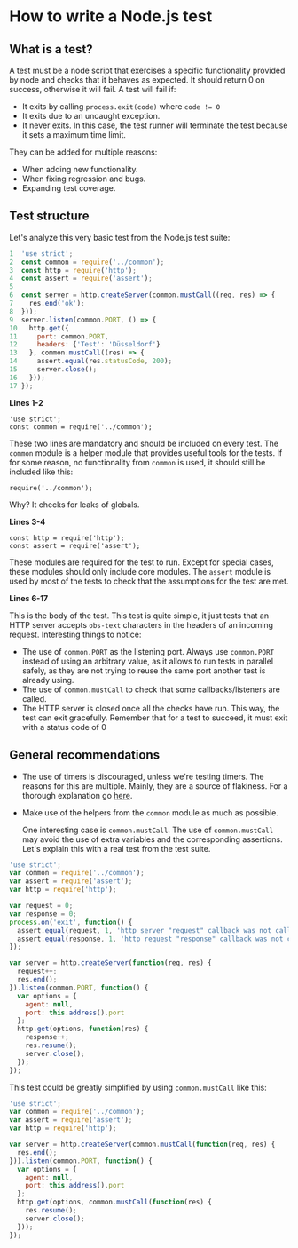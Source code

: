 # How to write a Node.js test

## What is a test?

A test must be a node script that exercises a specific functionality provided by node and
checks that it behaves as expected. It should return 0 on success, otherwise it will
fail. A test will fail if:

- It exits by calling `process.exit(code)` where `code != 0`
- It exits due to an uncaught exception.
- It never exits. In this case, the test runner will terminate the test because it sets a maximum time limit.

They can be added for multiple reasons:

- When adding new functionality.
- When fixing regression and bugs.
- Expanding test coverage.


## Test structure

Let's analyze this very basic test from the Node.js test suite:

```javascript
1  'use strict'; 
2  const common = require('../common');
3  const http = require('http');
4  const assert = require('assert');
5
6  const server = http.createServer(common.mustCall((req, res) => {
7    res.end('ok');
8  }));
9  server.listen(common.PORT, () => {
10   http.get({
11     port: common.PORT,
12     headers: {'Test': 'Düsseldorf'}
13   }, common.mustCall((res) => {
14     assert.equal(res.statusCode, 200);
15     server.close();
16   }));
17 });
```

**Lines 1-2**

```
'use strict';
const common = require('../common');
```

These two lines are mandatory and should be included on every test.
The `common` module is a helper module that provides useful tools for the tests.
If for some reason, no functionality from `common` is used, it should still be included like this:

```
require('../common');
````

Why? It checks for leaks of globals.

**Lines 3-4**

```
const http = require('http');
const assert = require('assert');
```

These modules are required for the test to run. Except for special cases, these modules should only include core modules.
The `assert` module is used by most of the tests to check that the assumptions for the test are met.

**Lines 6-17**

This is the body of the test. This test is quite simple, it just tests that an HTTP server accepts `obs-text` characters in the headers of an incoming request. Interesting things to notice:

- The use of `common.PORT` as the listening port. Always use `common.PORT` instead of using an arbitrary value, as it allows to run tests in parallel safely, as they are not trying to reuse the same port another test is already using.
- The use of `common.mustCall` to check that some callbacks/listeners are called.
- The HTTP server is closed once all the checks have run. This way, the test can exit gracefully. Remember that for a test to succeed, it must exit with a status code of 0

## General recommendations

- The use of timers is discouraged, unless we're testing timers. The reasons for this are multiple. Mainly, they are a source of flakiness. For a thorough explanation go [here](https://github.com/nodejs/testing/issues/27).

- Make use of the helpers from the `common` module as much as possible.

  One interesting case is `common.mustCall`. The use of `common.mustCall` may avoid the use of extra variables and the corresponding assertions. Let's explain this with a real test from the test suite.

```javascript
'use strict';
var common = require('../common');
var assert = require('assert');
var http = require('http');

var request = 0;
var response = 0;
process.on('exit', function() {
  assert.equal(request, 1, 'http server "request" callback was not called');
  assert.equal(response, 1, 'http request "response" callback was not called');
});

var server = http.createServer(function(req, res) {
  request++;
  res.end();
}).listen(common.PORT, function() {
  var options = {
    agent: null,
    port: this.address().port
  };
  http.get(options, function(res) {
    response++;
    res.resume();
    server.close();
  });
});
```

This test could be greatly simplified by using `common.mustCall` like this:

```javascript
'use strict';
var common = require('../common');
var assert = require('assert');
var http = require('http');

var server = http.createServer(common.mustCall(function(req, res) {
  res.end();
})).listen(common.PORT, function() {
  var options = {
    agent: null,
    port: this.address().port
  };
  http.get(options, common.mustCall(function(res) {
    res.resume();
    server.close();
  }));
});

```
